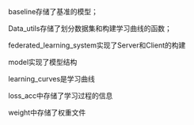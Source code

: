 baseline存储了基准的模型；

Data_utils存储了划分数据集和构建学习曲线的函数；

federated_learning_system实现了Server和Client的构建

model实现了模型结构

learning_curves是学习曲线

loss_acc中存储了学习过程的信息

weight中存储了权重文件